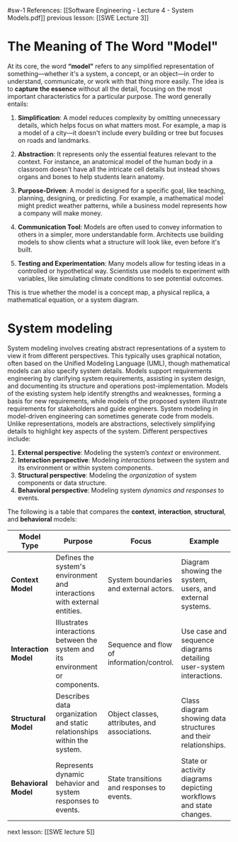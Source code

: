 #sw-1  References: [[Software Engineering - Lecture 4 - System Models.pdf]]
previous lesson: [[SWE Lecture 3]]
# The Meaning of The Word "Model"
At its core, the word **“model”** refers to any simplified representation of something—whether it's a system, a concept, or an object—in order to understand, communicate, or work with that thing more easily. The idea is to **capture the essence** without all the detail, focusing on the most important characteristics for a particular purpose. The word generally entails:

1. **Simplification**: A model reduces complexity by omitting unnecessary details, which helps focus on what matters most. For example, a map is a model of a city—it doesn't include every building or tree but focuses on roads and landmarks.

2. **Abstraction**: It represents only the essential features relevant to the context. For instance, an anatomical model of the human body in a classroom doesn’t have all the intricate cell details but instead shows organs and bones to help students learn anatomy.

3. **Purpose-Driven**: A model is designed for a specific goal, like teaching, planning, designing, or predicting. For example, a mathematical model might predict weather patterns, while a business model represents how a company will make money.

4. **Communication Tool**: Models are often used to convey information to others in a simpler, more understandable form. Architects use building models to show clients what a structure will look like, even before it's built.

5. **Testing and Experimentation**: Many models allow for testing ideas in a controlled or hypothetical way. Scientists use models to experiment with variables, like simulating climate conditions to see potential outcomes.

This is true whether the model is a concept map, a physical replica, a mathematical equation, or a system diagram.
# System modeling
System modeling involves creating abstract representations of a system to view it from different perspectives. This typically uses graphical notation, often based on the Unified Modeling Language (UML), though mathematical models can also specify system details. Models support requirements engineering by clarifying system requirements, assisting in system design, and documenting its structure and operations post-implementation. Models of the existing system help identify strengths and weaknesses, forming a basis for new requirements, while models of the proposed system illustrate requirements for stakeholders and guide engineers. System modeling in model-driven engineering can sometimes generate code from models. Unlike representations, models are abstractions, selectively simplifying details to highlight key aspects of the system. Different perspectives include:

1. **External perspective**: Modeling the system’s _context_ or environment.
2. **Interaction perspective**: Modeling _interactions_ between the system and its environment or within system components.
3. **Structural perspective**: Modeling the _organization_ of system components or data structure.
4. **Behavioral perspective**: Modeling system _dynamics and responses_ to events.

The following is a table that compares the **context**, **interaction**, **structural**, and **behavioral** models:

| **Model Type**       | **Purpose**                                                                 | **Focus**                                   | **Example**                                     |
|----------------------|-----------------------------------------------------------------------------|---------------------------------------------|-------------------------------------------------|
| **Context Model**    | Defines the system's environment and interactions with external entities.   | System boundaries and external actors.      | Diagram showing the system, users, and external systems. |
| **Interaction Model**| Illustrates interactions between the system and its environment or components.| Sequence and flow of information/control. | Use case and sequence diagrams detailing user-system interactions. |
| **Structural Model** | Describes data organization and static relationships within the system.     | Object classes, attributes, and associations.| Class diagram showing data structures and their relationships. |
| **Behavioral Model** | Represents dynamic behavior and system responses to events.                | State transitions and responses to events.  | State or activity diagrams depicting workflows and state changes. |

next lesson: [[SWE lecture 5]]